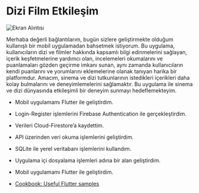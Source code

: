# Dizi Film Etkileşim

![Ekran Alıntısı](https://github.com/eywtuncay/Dizi_Film_Etkilesim/assets/90053356/fc25a196-8da8-496f-8052-7fc1aeeb88f6)


Merhaba değerli bağlantılarım, bugün sizlere geliştirmekte olduğum kullanışlı bir mobil uygulamadan bahsetmek istiyorum. Bu uygulama, kullanıcıların dizi ve filmler hakkında kapsamlı bilgi edinmelerini sağlayan, içerik keşfetmelerine yardımcı olan, incelemeleri okumalarını ve puanlamaları gözden geçirme imkanı sunan, aynı zamanda kullanıcıların kendi puanlarını ve yorumlarını eklemelerine olanak tanıyan harika bir platformdur. Amacım, sinema ve dizi tutkunlarının istedikleri içerikleri daha kolay bulmalarını ve deneyimlemelerini sağlamaktır. Bu uygulama ile sinema ve dizi dünyasında etkileşimli bir deneyim sunmayı hedeflemekteyim.

- Mobil uygulamamı Flutter ile geliştirdim.
- Login-Register işlemlerini Firebase Authentication ile gerçekleştirdim.
- Verileri Cloud-Firestore’a kaydettim.
- API üzerinden veri okuma işlemlerini geliştirdim.
- SQLite ile yerel veritabanı işlemlerini kullandım.
- Uygulama içi dosyalama işlemleri adına bir alan geliştirdim.



- Mobil uygulamamı Flutter ile geliştirdim.
- [Cookbook: Useful Flutter samples](https://docs.flutter.dev/cookbook)

